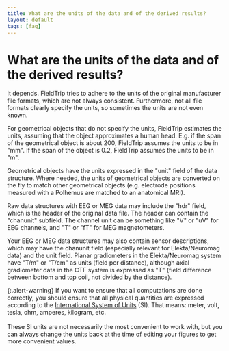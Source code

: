 ```yaml
---
title: What are the units of the data and of the derived results?
layout: default
tags: [faq]
---
```


# What are the units of the data and of the derived results?

It depends. FieldTrip tries to adhere to the units of the original manufacturer file formats, which are not always consistent. Furthermore, not all file formats clearly specify the units, so sometimes the units are not even known. 

For geometrical objects that do not specify the units, FieldTrip estimates the units, assuming that the object approximates a human head. E.g. if the span of the geometrical object is about 200, FieldTrip assumes the units to be in "mm". If the span of the object is 0.2, FieldTrip assumes the units to be in "m". 

Geometrical objects have the units expressed in the "unit" field of the data structure. Where needed, the units of geometrical objects are converted on the fly to match other geometrical objects (e.g. electrode positions measured with a Polhemus are matched to an anatomical MRI).

Raw data structures with EEG or MEG data may include the "hdr" field, which is the header of the original data file. The header can contain the "chanunit" subfield. The channel unit can be something like "V" or "uV" for EEG channels, and "T" or "fT" for MEG magnetometers. 

Your EEG or MEG data structures may also contain sensor descriptions, which may have the chanunit field (especially relevant for Elekta/Neuromag data) and the unit field. Planar gradiometers in the Elekta/Neuromag system have "T/m" or "T/cm" as units (field per distance), although axial gradiometer data in the CTF system is expressed as "T" (field difference between bottom and top coil, not divided by the distance).

{:.alert-warning}
If you want to ensure that all computations are done correctly, you should ensure that all physical quantities are expressed according to the [International System of Units](https://en.wikipedia.org/wiki/International_System_of_Units) (SI). That means: meter, volt, tesla, ohm, amperes, kilogram, etc. 
<br/>
<br/>
These SI units are not necessarily the most convenient to work with, but you can always change the units back at the time of editing your figures to get more convenient values. 
 
